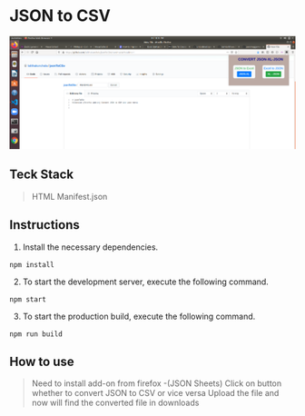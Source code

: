 

# JSON to CSV

![alt text](https://github.com/lalithakunchala/jsonToCSv/blob/master/extension.png "Home Screenshot")

## Teck Stack

>HTML
>Manifest.json

## Instructions 

1. Install the necessary dependencies.

```
npm install
```

2. To start the development server, execute the following command.

```
npm start
```

3. To start the production build, execute the following command.

```
npm run build
```
## How to use

> Need to install add-on from firefox -(JSON Sheets)
> Click on button whether to convert JSON to CSV or vice versa
> Upload the file and now will find the converted file in downloads



